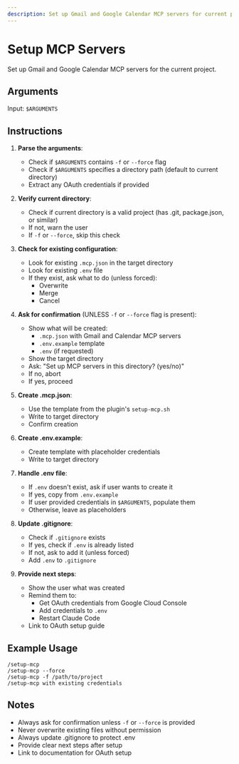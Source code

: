 ```yaml
---
description: Set up Gmail and Google Calendar MCP servers for current project
---
```


# Setup MCP Servers

Set up Gmail and Google Calendar MCP servers for the current project.

## Arguments

Input: `$ARGUMENTS`

## Instructions

1. **Parse the arguments**:
   - Check if `$ARGUMENTS` contains `-f` or `--force` flag
   - Check if `$ARGUMENTS` specifies a directory path (default to current directory)
   - Extract any OAuth credentials if provided

2. **Verify current directory**:
   - Check if current directory is a valid project (has .git, package.json, or similar)
   - If not, warn the user
   - If `-f` or `--force`, skip this check

3. **Check for existing configuration**:
   - Look for existing `.mcp.json` in the target directory
   - Look for existing `.env` file
   - If they exist, ask what to do (unless forced):
     - Overwrite
     - Merge
     - Cancel

4. **Ask for confirmation** (UNLESS `-f` or `--force` flag is present):
   - Show what will be created:
     - `.mcp.json` with Gmail and Calendar MCP servers
     - `.env.example` template
     - `.env` (if requested)
   - Show the target directory
   - Ask: "Set up MCP servers in this directory? (yes/no)"
   - If no, abort
   - If yes, proceed

5. **Create .mcp.json**:
   - Use the template from the plugin's `setup-mcp.sh`
   - Write to target directory
   - Confirm creation

6. **Create .env.example**:
   - Create template with placeholder credentials
   - Write to target directory

7. **Handle .env file**:
   - If `.env` doesn't exist, ask if user wants to create it
   - If yes, copy from `.env.example`
   - If user provided credentials in `$ARGUMENTS`, populate them
   - Otherwise, leave as placeholders

8. **Update .gitignore**:
   - Check if `.gitignore` exists
   - If yes, check if `.env` is already listed
   - If not, ask to add it (unless forced)
   - Add `.env` to `.gitignore`

9. **Provide next steps**:
   - Show the user what was created
   - Remind them to:
     - Get OAuth credentials from Google Cloud Console
     - Add credentials to `.env`
     - Restart Claude Code
   - Link to OAuth setup guide

## Example Usage

```
/setup-mcp
/setup-mcp --force
/setup-mcp -f /path/to/project
/setup-mcp with existing credentials
```

## Notes

- Always ask for confirmation unless `-f` or `--force` is provided
- Never overwrite existing files without permission
- Always update .gitignore to protect .env
- Provide clear next steps after setup
- Link to documentation for OAuth setup
